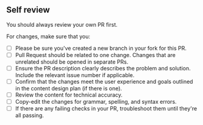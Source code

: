 ## Self review

You should always review your own PR first.

For changes, make sure that you:

<!--- [ ] Confirm the changes you made adheres to [contribution guide](../../CONTRIBUTING.md).-->
- [ ] Please be sure you've created a new branch in your fork for this PR.
- [ ] Pull Request should be related to one change. Changes that are unrelated should be opened in separate PRs.
- [ ] Ensure the PR description clearly describes the problem and solution. Include the relevant issue number if applicable.
- [ ] Confirm that the changes meet the user experience and goals outlined in the content design plan (if there is one).
- [ ] Review the content for technical accuracy.
- [ ] Copy-edit the changes for grammar, spelling, and syntax errors.
- [ ] If there are any failing checks in your PR, troubleshoot them until they're all passing.